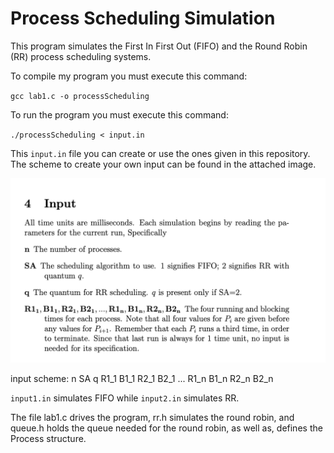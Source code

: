 # Process Scheduling Simulation

This program simulates the First In First Out (FIFO) and the Round Robin (RR) process scheduling systems.

To compile my program you must execute this command:

`gcc lab1.c -o processScheduling`

To run the program you must execute this command:

`./processScheduling < input.in`

This `input.in` file you can create or use the ones given in this repository. The scheme to create your own input can be found in the attached image.

<img src="input.png" alt='input scheme'/>

input scheme: n SA q R1_1 B1_1 R2_1 B2_1 ... R1_n B1_n R2_n B2_n

`input1.in` simulates FIFO while `input2.in` simulates RR.

The file lab1.c drives the program, rr.h simulates the round robin, and queue.h holds the queue needed for the round robin, as well as, defines the Process structure.
